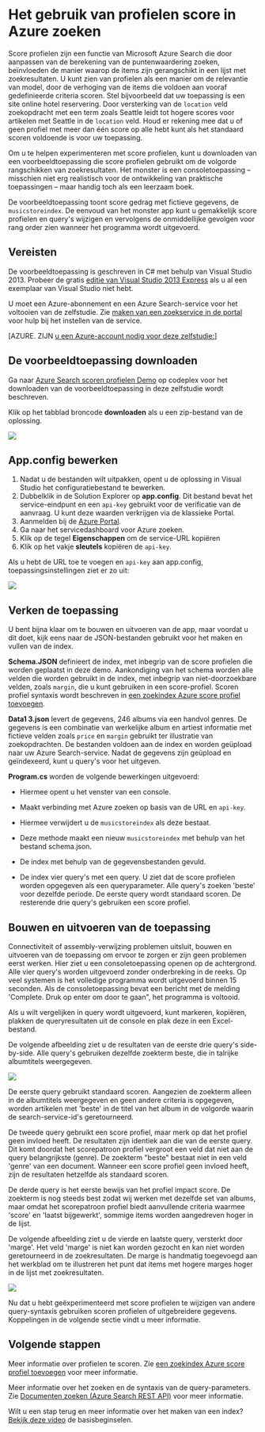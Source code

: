 <properties 
    pageTitle="Het gebruik van scoring profielen in Azure zoeken | Microsoft Azure | De zoekservice hosted cloud" 
    description="Positie door middel van profielen scoren in Azure zoeken een zoekservice cloud gehost op Microsoft Azure search afstemmen." 
    services="search" 
    documentationCenter="" 
    authors="HeidiSteen" 
    manager="mblythe" 
    editor=""/>

<tags 
    ms.service="search" 
    ms.devlang="rest-api" 
    ms.workload="search" 
    ms.topic="article" 
    ms.tgt_pltfrm="na" 
    ms.date="10/17/2016" 
    ms.author="heidist"/>

# <a name="how-to-use-scoring-profiles-in-azure-search"></a>Het gebruik van profielen score in Azure zoeken

Score profielen zijn een functie van Microsoft Azure Search die door aanpassen van de berekening van de puntenwaardering zoeken, beïnvloeden de manier waarop de items zijn gerangschikt in een lijst met zoekresultaten. U kunt zien van profielen als een manier om de relevantie van model, door de verhoging van de items die voldoen aan vooraf gedefinieerde criteria scoren. Stel bijvoorbeeld dat uw toepassing is een site online hotel reservering. Door versterking van de `location` veld zoekopdracht met een term zoals Seattle leidt tot hogere scores voor artikelen met Seattle in de `location` veld. Houd er rekening mee dat u of geen profiel met meer dan één score op alle hebt kunt als het standaard scoren voldoende is voor uw toepassing.

Om u te helpen experimenteren met score profielen, kunt u downloaden van een voorbeeldtoepassing die score profielen gebruikt om de volgorde rangschikken van zoekresultaten. Het monster is een consoletoepassing – misschien niet erg realistisch voor de ontwikkeling van praktische toepassingen – maar handig toch als een leerzaam boek. 

De voorbeeldtoepassing toont score gedrag met fictieve gegevens, de `musicstoreindex`. De eenvoud van het monster app kunt u gemakkelijk score profielen en query's wijzigen en vervolgens de onmiddellijke gevolgen voor rang order zien wanneer het programma wordt uitgevoerd.

<a id="sub-1"></a>
## <a name="prerequisites"></a>Vereisten

De voorbeeldtoepassing is geschreven in C# met behulp van Visual Studio 2013. Probeer de gratis [editie van Visual Studio 2013 Express](http://www.visualstudio.com/products/visual-studio-express-vs.aspx) als u al een exemplaar van Visual Studio niet hebt.

U moet een Azure-abonnement en een Azure Search-service voor het voltooien van de zelfstudie. Zie [maken van een zoekservice in de portal](search-create-service-portal.md) voor hulp bij het instellen van de service.

[AZURE. ZIJN [u een Azure-account nodig voor deze zelfstudie:](../../includes/free-trial-note.md)]

<a id="sub-2"></a>
## <a name="download-the-sample-application"></a>De voorbeeldtoepassing downloaden

Ga naar [Azure Search scoren profielen Demo](https://azuresearchscoringprofiles.codeplex.com/) op codeplex voor het downloaden van de voorbeeldtoepassing in deze zelfstudie wordt beschreven.

Klik op het tabblad broncode **downloaden** als u een zip-bestand van de oplossing. 

 ![][12]

<a id="sub-3"></a>
## <a name="edit-appconfig"></a>App.config bewerken

1. Nadat u de bestanden wilt uitpakken, opent u de oplossing in Visual Studio het configuratiebestand te bewerken.
1. Dubbelklik in de Solution Explorer op **app.config**. Dit bestand bevat het service-eindpunt en een `api-key` gebruikt voor de verificatie van de aanvraag. U kunt deze waarden verkrijgen via de klassieke Portal.
1. Aanmelden bij de [Azure Portal](https://portal.azure.com).
1. Ga naar het servicedashboard voor Azure zoeken.
1. Klik op de tegel **Eigenschappen** om de service-URL kopiëren
1. Klik op het vakje **sleutels** kopiëren de `api-key`.

Als u hebt de URL toe te voegen en `api-key` aan app.config, toepassingsinstellingen ziet er zo uit:

   ![][11]


<a id="sub-4"></a>
## <a name="explore-the-application"></a>Verken de toepassing

U bent bijna klaar om te bouwen en uitvoeren van de app, maar voordat u dit doet, kijk eens naar de JSON-bestanden gebruikt voor het maken en vullen van de index.

**Schema.JSON** definieert de index, met inbegrip van de score profielen die worden geplaatst in deze demo. Aankondiging van het schema worden alle velden die worden gebruikt in de index, met inbegrip van niet-doorzoekbare velden, zoals `margin`, die u kunt gebruiken in een score-profiel. Scoren profiel syntaxis wordt beschreven in [een zoekindex Azure score profiel toevoegen](http://msdn.microsoft.com/library/azure/dn798928.aspx).

**Data1 3.json** levert de gegevens, 246 albums via een handvol genres. De gegevens is een combinatie van werkelijke album en artiest informatie met fictieve velden zoals `price` en `margin` gebruikt ter illustratie van zoekopdrachten. De bestanden voldoen aan de index en worden geüpload naar uw Azure Search-service. Nadat de gegevens zijn geüpload en geïndexeerd, kunt u query's voor het uitgeven.

**Program.cs** worden de volgende bewerkingen uitgevoerd:

- Hiermee opent u het venster van een console.

- Maakt verbinding met Azure zoeken op basis van de URL en `api-key`.

- Hiermee verwijdert u de `musicstoreindex` als deze bestaat.

- Deze methode maakt een nieuw `musicstoreindex` met behulp van het bestand schema.json.

- De index met behulp van de gegevensbestanden gevuld.

- De index vier query's met een query. U ziet dat de score profielen worden opgegeven als een queryparameter. Alle query's zoeken 'beste' voor dezelfde periode. De eerste query wordt standaard scoren. De resterende drie query's gebruiken een score profiel.

<a id="sub-5"></a>
## <a name="build-and-run-the-application"></a>Bouwen en uitvoeren van de toepassing

Connectiviteit of assembly-verwijzing problemen uitsluit, bouwen en uitvoeren van de toepassing om ervoor te zorgen er zijn geen problemen eerst werken. Hier ziet u een consoletoepassing openen op de achtergrond. Alle vier query's worden uitgevoerd zonder onderbreking in de reeks. Op veel systemen is het volledige programma wordt uitgevoerd binnen 15 seconden. Als de consoletoepassing bevat een bericht met de melding 'Complete. Druk op enter om door te gaan", het programma is voltooid. 

Als u wilt vergelijken in query wordt uitgevoerd, kunt markeren, kopiëren, plakken de queryresultaten uit de console en plak deze in een Excel-bestand. 

De volgende afbeelding ziet u de resultaten van de eerste drie query's side-by-side. Alle query's gebruiken dezelfde zoekterm beste, die in talrijke albumtitels weergegeven.

   ![][10]

De eerste query gebruikt standaard scoren. Aangezien de zoekterm alleen in de albumtitels weergegeven en geen andere criteria is opgegeven, worden artikelen met 'beste' in de titel van het album in de volgorde waarin de search-service-id's geretourneerd. 

De tweede query gebruikt een score profiel, maar merk op dat het profiel geen invloed heeft. De resultaten zijn identiek aan die van de eerste query. Dit komt doordat het scorepatroon profiel vergroot een veld dat niet aan de query belangrijkste (genre). De zoekterm "beste" bestaat niet in een veld 'genre' van een document. Wanneer een score profiel geen invloed heeft, zijn de resultaten hetzelfde als standaard scoren.  

De derde query is het eerste bewijs van het profiel impact score. De zoekterm is nog steeds best zodat wij werken met dezelfde set van albums, maar omdat het scorepatroon profiel biedt aanvullende criteria waarmee 'score' en 'laatst bijgewerkt', sommige items worden aangedreven hoger in de lijst.

De volgende afbeelding ziet u de vierde en laatste query, versterkt door 'marge'. Het veld 'marge' is niet kan worden gezocht en kan niet worden geretourneerd in de zoekresultaten. De marge is handmatig toegevoegd aan het werkblad om te illustreren het punt dat items met hogere marges hoger in de lijst met zoekresultaten. 

   ![][9]

Nu dat u hebt geëxperimenteerd met score profielen te wijzigen van andere query-syntaxis gebruiken scoren profielen of uitgebreidere gegevens. Koppelingen in de volgende sectie vindt u meer informatie.

<a id="next-steps"></a>
## <a name="next-steps"></a>Volgende stappen

Meer informatie over profielen te scoren. Zie [een zoekindex Azure score profiel toevoegen](http://msdn.microsoft.com/library/azure/dn798928.aspx) voor meer informatie.

Meer informatie over het zoeken en de syntaxis van de query-parameters. Zie [Documenten zoeken (Azure Search REST API)](http://msdn.microsoft.com/library/azure/dn798927.aspx) voor meer informatie.

Wilt u een stap terug en meer informatie over het maken van een index? [Bekijk deze video](http://channel9.msdn.com/Shows/Cloud+Cover/Cloud-Cover-152-Azure-Search-with-Liam-Cavanagh) de basisbeginselen.

<!--Anchors-->
[Prerequisites]: #sub-1
[Download the sample application]: #sub-2
[Edit app.config]: #sub-3
[Explore the application]: #sub-4
[Build and run the application]: #sub-5
[Next steps]: #next-steps

<!--Image references-->
[12]: ./media/search-get-started-scoring-profiles/AzureSearch_CodeplexDownload.PNG
[11]: ./media/search-get-started-scoring-profiles/AzureSearch_Scoring_AppConfig.PNG
[10]: ./media/search-get-started-scoring-profiles/AzureSearch_XLSX1.PNG
[9]: ./media/search-get-started-scoring-profiles/AzureSearch_XLSX2.PNG 